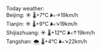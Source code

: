 Today weather:  
Beijing: ☀️   🌡️+7°C 🌬️→19km/h  
Tianjin: ☀️   🌡️+9°C 🌬️↘19km/h  
Shijiazhuang: ☀️   🌡️+12°C 🌬️↑19km/h  
Tangshan: 🌨  🌡️+4°C 🌬️↘22km/h  
